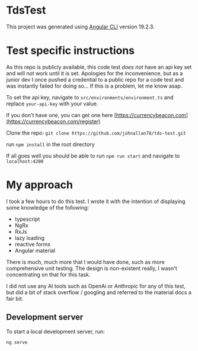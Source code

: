 # TdsTest

This project was generated using [Angular CLI](https://github.com/angular/angular-cli) version 19.2.3.

# Test specific instructions

As this repo is publicly available, this code test _does not_ have an api key set and will not work until it is set. Apologies for the inconvenience, but as a junior dev I once pushed a credential to a public repo for a code test and was instantly failed for doing so...
If this is a problem, let me know asap.

To set the api key, navigate to `src/environments/environment.ts` and replace `your-api-key` with your value.

If you don't have one, you can get one here [https://currencybeacon.com](https://currencybeacon.com/register)

Clone the repo: `git clone https://github.com/johnallan78/tds-test.git`

run `npm install` in the root directory

If all goes well you should be able to run `npm run start` and navigate to `localhost:4200`

# My approach

I took a few hours to do this test. I wrote it with the intention of displaying some knowledge of the following:

- typescript
- NgRx
- RxJs
- lazy loading
- reactive forms
- Angular material

There is much, much more that I would have done, such as more comprehensive unit testing. The design is non-existent really, I wasn't concentrating on that for this task.

I did not use any AI tools such as OpenAi or Anthropic for any of this test, but did a bit of stack overflow / googling and referred to the material docs a fair bit.

## Development server

To start a local development server, run:

```bash
ng serve
```
